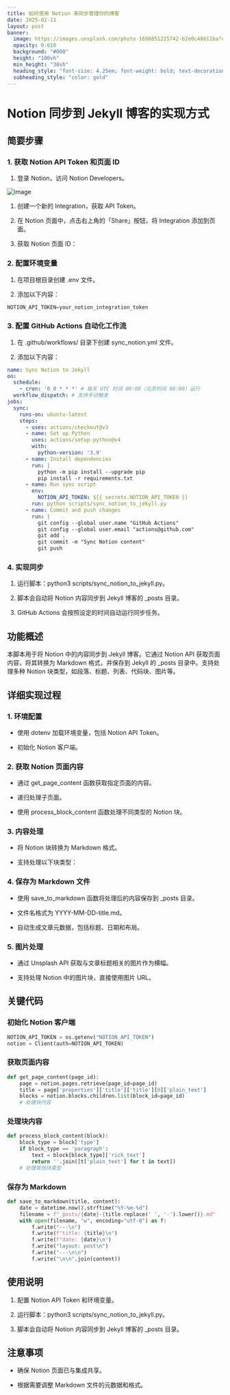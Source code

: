 ```yaml
---
title: 如何使用 Notion 来同步管理你的博客
date: 2025-02-11
layout: post
banner:
  image: https://images.unsplash.com/photo-1698851215742-b2e0c48611ba?crop=entropy&cs=tinysrgb&fit=max&fm=jpg&ixid=M3w2OTIwMzJ8MHwxfHJhbmRvbXx8fHx8fHx8fDE3MzkyNTUxOTh8&ixlib=rb-4.0.3&q=80&w=1080
  opacity: 0.618
  background: "#000"
  height: "100vh"
  min_height: "38vh"
  heading_style: "font-size: 4.25em; font-weight: bold; text-decoration: underline"
  subheading_style: "color: gold"
---
```


# Notion 同步到 Jekyll 博客的实现方式

## 简要步骤

### 1. 获取 Notion API Token 和页面 ID

1. 登录 Notion，访问 Notion Developers。

![image](https://prod-files-secure.s3.us-west-2.amazonaws.com/a7a0cc5a-89b9-4cda-8686-1fba0ca52f40/d19c1afe-dea5-4312-9333-786b0ba83054/image.png?X-Amz-Algorithm=AWS4-HMAC-SHA256&X-Amz-Content-Sha256=UNSIGNED-PAYLOAD&X-Amz-Credential=ASIAZI2LB466WQZGYMZQ%2F20250211%2Fus-west-2%2Fs3%2Faws4_request&X-Amz-Date=20250211T062638Z&X-Amz-Expires=3600&X-Amz-Security-Token=IQoJb3JpZ2luX2VjELb%2F%2F%2F%2F%2F%2F%2F%2F%2F%2FwEaCXVzLXdlc3QtMiJGMEQCIFKYoxvdgrR42uUZv4gZgPPHrwY9Qxv%2BuBb9r47lC567AiBBhLMJ7cDmtPGWKZE6ajQjGPWUwubAXwXcuO6ni2VgliqIBAjP%2F%2F%2F%2F%2F%2F%2F%2F%2F%2F8BEAAaDDYzNzQyMzE4MzgwNSIMjkIbYjnZiMa711CRKtwDXVkz6D4TKW6r7Nd8JbYwdlkmuhw5VT9P6WU9WPdmZXLWEJZiCswiCzGJYNrJsCywntzVEra876Z59aJc%2FB9niN%2B9%2Fa7jvV6hRlRb83EX9W4qYhLLliYHYrbKLQBUoYsHzNAR3dbPMWnC7EIAnqM6VIlVI7GPiJS2YoHyjQ9W55Ia%2Fe9PJd0UlQA0T%2BgjAdSBfXYxzc5%2BjtkKSJyQAO9qc7nYYn6OIfnQOnd5iKnpgCknbEjfTXz2jDv%2FvUw2pOraC5PYCUrMqnN0kKyfdaT3Zl7j3gEnqZqCSTBC5otyZ9PnjlHMm%2BHmnhJX4Ql67XfSHRd29zmb2iBbxGK0pYRm%2BuOEmWGLawKF6uUTz9iIUpSSN7Hj3XSD8lCjm4Y8An5VYzsoUe2g2eRUzgDZ1v%2FuF1nocdUAIIsavpsvZM6j3gcWVxZG%2BafcwK%2Bh%2FafsA4BqyXG7%2B9sEkg8iBFIhpiuCYeByA8OwkRCy%2FSQwtjW47WALxrMzhcuiZVVXgYzrz%2FHtnRi4bAFRa40wgQ1u%2Fvhw%2BPmeFHinzZ85A4PQd9EtWzgCsUuxAm3WQVuD4o6hQqp8TQZoELreOlqnljymJszBu%2BCeGP4yXpZ%2ByfGazUiUrXF0HPymdDiJPoGuHLAwg8mrvQY6pgEtPNsBFs%2By%2BEvHCWMHKsa3N9%2Fh5acIml2pSJN3vDUojDXA30g8biPpk4EahO%2F%2BaZICGjVI1gTD4Ca%2BqjTsjZBexkNS%2FqKFH7m4ZRXgH0rWxGX1n40kg9f660BKHa4hBkM%2FClZtIAHgiwGksIMIlw4kt8xK4XnBOkEyQswVm9t6eVa8SWic9PmrKisjf8jMAV3Ct8hglLrJ2CGWq5xyf28eWseuUmwL&X-Amz-Signature=3c11cb5aa3faebea4213d19f63314d0589bd1a8c4b7c34bfad881587d12324f8&X-Amz-SignedHeaders=host&x-id=GetObject)

1. 创建一个新的 Integration，获取 API Token。

1. 在 Notion 页面中，点击右上角的「Share」按钮，将 Integration 添加到页面。

1. 获取 Notion 页面 ID：


### 2. 配置环境变量

1. 在项目根目录创建 .env 文件。

1. 添加以下内容：

```javascript
NOTION_API_TOKEN=your_notion_integration_token
```

### 3. 配置 GitHub Actions 自动化工作流

1. 在 .github/workflows/ 目录下创建 sync_notion.yml 文件。

1. 添加以下内容：

```yaml
name: Sync Notion to Jekyll
on:
  schedule:
    - cron: '0 0 * * *' # 每天 UTC 时间 00:00（北京时间 08:00）运行
  workflow_dispatch: # 支持手动触发
jobs:
  sync:
    runs-on: ubuntu-latest
    steps:
      - uses: actions/checkout@v3
      - name: Set up Python
        uses: actions/setup-python@v4
        with:
          python-version: '3.9'
      - name: Install dependencies
        run: |
          python -m pip install --upgrade pip
          pip install -r requirements.txt
      - name: Run sync script
        env:
          NOTION_API_TOKEN: ${{ secrets.NOTION_API_TOKEN }}
        run: python scripts/sync_notion_to_jekyll.py
      - name: Commit and push changes
        run: |
          git config --global user.name "GitHub Actions"
          git config --global user.email "actions@github.com"
          git add .
          git commit -m "Sync Notion content"
          git push
```

### 4. 实现同步

1. 运行脚本：python3 scripts/sync_notion_to_jekyll.py。

1. 脚本会自动将 Notion 内容同步到 Jekyll 博客的 _posts 目录。

1. GitHub Actions 会按照设定的时间自动运行同步任务。

## 功能概述

本脚本用于将 Notion 中的内容同步到 Jekyll 博客。它通过 Notion API 获取页面内容，将其转换为 Markdown 格式，并保存到 Jekyll 的 _posts 目录中。支持处理多种 Notion 块类型，如段落、标题、列表、代码块、图片等。

## 详细实现过程

### 1. 环境配置

- 使用 dotenv 加载环境变量，包括 Notion API Token。

- 初始化 Notion 客户端。

### 2. 获取 Notion 页面内容

- 通过 get_page_content 函数获取指定页面的内容。

- 递归处理子页面。

- 使用 process_block_content 函数处理不同类型的 Notion 块。

### 3. 内容处理

- 将 Notion 块转换为 Markdown 格式。

- 支持处理以下块类型：


### 4. 保存为 Markdown 文件

- 使用 save_to_markdown 函数将处理后的内容保存到 _posts 目录。

- 文件名格式为 YYYY-MM-DD-title.md。

- 自动生成文章元数据，包括标题、日期和布局。

### 5. 图片处理

- 通过 Unsplash API 获取与文章标题相关的图片作为横幅。

- 支持处理 Notion 中的图片块，直接使用图片 URL。

## 关键代码

### 初始化 Notion 客户端

```python
NOTION_API_TOKEN = os.getenv("NOTION_API_TOKEN")
notion = Client(auth=NOTION_API_TOKEN)
```

### 获取页面内容

```python
def get_page_content(page_id):
    page = notion.pages.retrieve(page_id=page_id)
    title = page['properties']['title']['title'][0]['plain_text']
    blocks = notion.blocks.children.list(block_id=page_id)
    # 处理块内容
```

### 处理块内容

```python
def process_block_content(block):
    block_type = block['type']
    if block_type == 'paragraph':
        text = block[block_type]['rich_text']
        return ''.join([t['plain_text'] for t in text])
    # 处理其他块类型
```

### 保存为 Markdown

```python
def save_to_markdown(title, content):
    date = datetime.now().strftime("%Y-%m-%d")
    filename = f"_posts/{date}-{title.replace(' ', '-').lower()}.md"
    with open(filename, "w", encoding="utf-8") as f:
        f.write("---\n")
        f.write(f"title: {title}\n")
        f.write(f"date: {date}\n")
        f.write("layout: post\n")
        f.write("---\n\n")
        f.write("\n\n".join(content))
```

## 使用说明

1. 配置 Notion API Token 和环境变量。

1. 运行脚本：python3 scripts/sync_notion_to_jekyll.py。

1. 脚本会自动将 Notion 内容同步到 Jekyll 博客的 _posts 目录。

## 注意事项

- 确保 Notion 页面已与集成共享。

- 根据需要调整 Markdown 文件的元数据和格式。